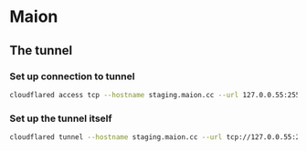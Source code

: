 # Maion

## The tunnel

### Set up connection to tunnel

```bash
cloudflared access tcp --hostname staging.maion.cc --url 127.0.0.55:25565
```

### Set up the tunnel itself

```bash
cloudflared tunnel --hostname staging.maion.cc --url tcp://127.0.0.55:25565 --name maion-staging
```
